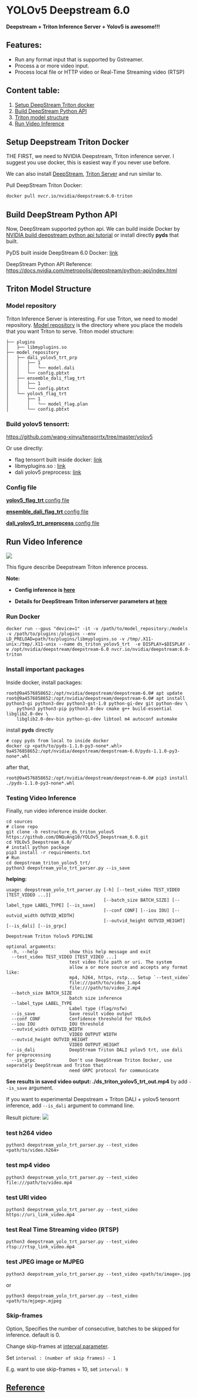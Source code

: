 # YOLOv5 Deepstream 6.0

**Deepstream + Triton Inference Server + Yolov5 is awesome!!!**

## Features:
- Run any format input that is supported by Gstreamer.
- Process a or more video input.
- Process local file or HTTP video or Real-Time Streaming video (RTSP)

## Content table:
1. [Setup DeepStream Triton docker](#setup-deepstream-triton-docker)
2. [Build DeepStream Python API](#build-deepstream-python-api) 
3. [Triton model structure](#triton-model-structure)
4. [Run Video Inference](#run-video-inference)

## Setup Deepstream Triton Docker
THE FIRST, we need to NVIDIA Deepstream, Triton inference server. I suggest you use docker, this is easiest way if you never use before. 

We can also install [DeepStream](https://docs.nvidia.com/metropolis/deepstream/dev-guide/text/DS_Quickstart.html#dgpu-setup-for-ubuntu), [Triton Server](https://github.com/triton-inference-server/server) and run similar to.

Pull DeepStream Triton Docker:
```bash
docker pull nvcr.io/nvidia/deepstream:6.0-triton
```

## Build DeepStream Python API
Now, DeepStream supported python api. We can build inside Docker by [NVIDIA build deepstream python api tutorial](https://github.com/NVIDIA-AI-IOT/deepstream_python_apps/tree/master/bindings) or install directly **pyds** that built.

PyDS built inside DeepStream 6.0 Docker: [link](https://drive.google.com/file/d/1ZeEtzNIdNJvwopyBZwCNk7kjarTE2bsA/view?usp=sharing)

DeepStream Python API Reference: https://docs.nvidia.com/metropolis/deepstream/python-api/index.html

## Triton Model Structure
### Model repository
Triton Inference Server is interesting.
For use Triton, we need to model repository. [Model repository](https://github.com/triton-inference-server/server/blob/main/docs/model_repository.md#model-repository) is the directory where you place the models that you want Triton to serve. 
Triton model structure:
```
├── plugins
│   ├── libmyplugins.so
├── model_repository
│   ├── dali_yolov5_trt_prp
│   │   ├── 1
│   │   │   └── model.dali
│   │   └── config.pbtxt
│   ├── ensemble_dali_flag_trt
│   │   ├── 1
│   │   └── config.pbtxt
│   └── yolov5_flag_trt
│       ├── 1
│       │   └── model_flag.plan
│       └── config.pbtxt

```

### Build yolov5 tensorrt: 
https://github.com/wang-xinyu/tensorrtx/tree/master/yolov5

Or use directly:
- flag tensorrt built inside docker: [link](https://drive.google.com/file/d/1zHBqrup_FHYAX8l9r72UtE9VCf9HYPGg/view?usp=sharing)
- libmyplugins.so : [link](https://drive.google.com/file/d/1MVV96ao1LHXv53zOZPzejf8b1TWpIw7u/view?usp=sharing)
- dali yolov5 preprocess: [link](https://drive.google.com/file/d/17rOQzY7HOyoPnWPjCwn7N6QCPwQbBgVA/view?usp=sharing)

### Config file
[**yolov5_flag_trt** config file](./triton_server_config_file/yolov5_flag_trt_config.pbtxt)

[**ensemble_dali_flag_trt** config file](./triton_server_config_file/ensemble_dali_flag_trt_config.pbtxt)

[**dali_yolov5_trt_preprocess** config file](./triton_server_config_file/dali_yolov5_trt_preprocess_config.pbtxt)

## Run Video Inference 
![](./fig_ds_triton.PNG)

This figure describe Deepstream Triton inference process.

**Note:**

- **Config inference is [here](./config_ds_triton_infer/ds_yolov5_trt_nopostprocess.txt)**

- **Details for DeepStream Triton inferserver parameters at [here](https://docs.nvidia.com/metropolis/deepstream/dev-guide/text/DS_plugin_gst-nvinferserver.html)**

### Run Docker
```
docker run --gpus "device=1" -it -v /path/to/model_repository:/models -v /path/to/plugins:/plugins --env LD_PRELOAD=path/to/plugins/libmyplugins.so -v /tmp/.X11-unix:/tmp/.X11-unix --name ds_triton_yolov5_trt  -e DISPLAY=$DISPLAY -w /opt/nvidia/deepstream/deepstream-6.0 nvcr.io/nvidia/deepstream:6.0-triton
```

### Install important packages
Inside docker, install packages:
```
root@9a4576858652:/opt/nvidia/deepstream/deepstream-6.0# apt update
root@9a4576858652:/opt/nvidia/deepstream/deepstream-6.0# apt install python3-gi python3-dev python3-gst-1.0 python-gi-dev git python-dev \
    python3 python3-pip python3.8-dev cmake g++ build-essential libglib2.0-dev \
    libglib2.0-dev-bin python-gi-dev libtool m4 autoconf automake 
```

install **pyds** directly
```
# copy pyds from local to inside docker 
docker cp <path/to/pyds-1.1.0-py3-none*.whl> 9a4576858652:/opt/nvidia/deepstream/deepstream-6.0/pyds-1.1.0-py3-none*.whl
```
after that,
```
root@9a4576858652:/opt/nvidia/deepstream/deepstream-6.0# pip3 install ./pyds-1.1.0-py3-none*.whl
```

### Testing Video Inference
Finally, run video inference inside docker.
```
cd sources
# clone repo
git clone -b restructure_ds_triton_yolov5 https://github.com/DNQuAng10/YOLOv5_Deepstream_6.0.git
cd YOLOv5_Deepstream_6.0/
# install python package
pip3 install -r requirements.txt
# Run 
cd deepstream_triton_yolov5_trt/
python3 deepstream_yolo_trt_parser.py --is_save
```


**helping:**
```
usage: deepstream_yolo_trt_parser.py [-h] [--test_video TEST_VIDEO [TEST_VIDEO ...]]
                                     [--batch_size BATCH_SIZE] [--label_type LABEL_TYPE] [--is_save]
                                     [--conf CONF] [--iou IOU] [--outvid_width OUTVID_WIDTH]
                                     [--outvid_height OUTVID_HEIGHT] [--is_dali] [--is_grpc]

Deepstream Triton Yolov5 PIPELINE

optional arguments:
  -h, --help            show this help message and exit
  --test_video TEST_VIDEO [TEST_VIDEO ...]
                        test video file path or uri. The system
                        allow a or more source and accepts any format like:
                        mp4, h264, https, rstp... Setup `--test_video`
                        file:///path/to/video_1.mp4
                        file:///path/to/video_2.mp4
  --batch_size BATCH_SIZE
                        batch size inference
  --label_type LABEL_TYPE
                        Label type (flag/nsfw)
  --is_save             Save result video output
  --conf CONF           Confidence threshold for YOLOv5
  --iou IOU             IOU threshold
  --outvid_width OUTVID_WIDTH
                        VIDEO OUTPUT WIDTH
  --outvid_height OUTVID_HEIGHT
                        VIDEO OUTPUT_HEIGHT
  --is_dali             DeepStream Triton DALI yolov5 trt, use dali for preprocessing
  --is_grpc             Don't use DeepStream Triton Docker, use seperately DeepStream and Triton that
                        need GRPC protocol for communicate

```

**See results in saved video output: ./ds_triton_yolov5_trt_out.mp4** by add `--is_save` argument.

If you want to experimental Deepstream + Triton DALI + yolov5 tensorrt inference, add `--is_dali` argument to command line. 


Result picture:
![](fig_result.PNG)

### test h264 video 
```
python3 deepstream_yolo_trt_parser.py --test_video <path/to/video.h264>
```

### test mp4 video 
```
python3 deepstream_yolo_trt_parser.py --test_video file:///path/to/video.mp4
```

### test URI video 
```
python3 deepstream_yolo_trt_parser.py --test_video https://uri_link_video.mp4
```

### test Real Time Streaming video (RTSP) 
```
python3 deepstream_yolo_trt_parser.py --test_video rtsp://rtsp_link_video.mp4
```

### test JPEG image or MJPEG
```
python3 deepstream_yolo_trt_parser.py --test_video <path/to/image>.jpg
```
or 
```
python3 deepstream_yolo_trt_parser.py --test_video <path/to/mjpeg>.mjpeg
```

### Skip-frames
Option, Specifies the number of consecutive, batches to be skipped for inference. default is 0. 

Change skip-frames at [interval parameter](./config_ds_triton_infer/ds_yolov5_trt_nopostprocess.txt#L55). 

Set `interval : (number of skip frames) - 1`

E.g. want to use skip-frames = 10, set `interval: 9`

## [Reference](./reference.md)
